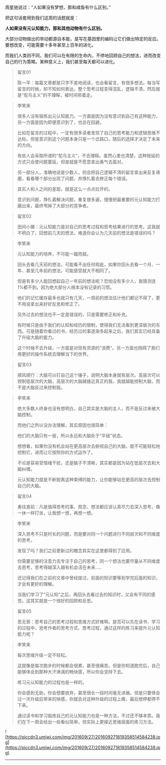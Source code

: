 周星驰说过：“人如果没有梦想，那和咸鱼有什么区别。”

把这句话套用到我们这周的话题就是：

 **人如果没有元认知能力，那和其他动物有什么区别。**

大部分动物做出的举动都源自本能，是写在基因里的编码让它们做出特定的反应。要想改变，可能需要十多年甚至上百年的进化。

而我们人类则不同，我们可以在有限的生命内，不停地回顾自己的想法，进而改变自己的行为策略。某种意义上，我们甚至每天都可以进化。

> 留言01
> 
> 陈一平：每篇文章都是只字不差地阅读，也会看留言，有很多想法。每当写留言的时候，却不知如何表达，整个思考过程变得混乱，逻辑不清，然后就是“鸵鸟主义”的不理睬，被时间带着走。

> 李笑来
> 
> 很多人没有锻炼出元认知能力。一方面是因为没有意识到自己有这种能力，另一方面是因为即便意识到了，也总在回避。
> 
> 比如在留言的过程中，一定有很多读者发现了自己的思考能力和逻辑思维不达标。但是意识到这个问题本身只是一个岔路口，随后的选择才决定了未来的方向。
> 
> 有些人会采取所谓的“鸵鸟主义”，不去理睬。虽然心里也清楚，这种拖延的方式只会使问题蔓延，但是就是不愿意拿出勇气去面对。
> 
> 另一部分人，准确地说是少数人，则会把自己逻辑不清的留言拿出来反复琢磨，看看哪个部分出现了问题，并挣扎着去修正每个错误。
> 
> 其实人和人之间的差距，就是这么一点点拉开的。
> 
> 意识到问题，挣扎着解决问题，重复很多遍，慢慢把最重要的元认知能力打磨出来，最终甩掉了大部分的竞争者。

> 留言02
> 
> 田间小猪：元认知能力是对自己的思考过程和思考结果进行的思考。这我就不明白了，回想前几天的想法，难道你会认为几天前的想法是错误的吗？

> 李笑来
> 
> 元认知能力的培养，不可能一蹴而就。
> 
> 回头去看几天前的想法，可能看不出任何瑕疵，如果你回头去看一个月、一年、甚至几年前的想法，可能感受就大不相同了。
> 
> 但是有多少人能回想起自己一年前的想法呢？恐怕没有多少人，我猜测连1%都不到。因为绝大部分人根本没有记录的习惯。
> 
> 他们的记忆缓存最多也就只有几天，一周前的想法估计他们都记不得了，更不用说拿出来好好反思和修正了。
> 
> 另外过去的想法也不一定是错误的，只是需要修正和补充。
> 
> 有时候只是由于我们的认知和经历的限制，使得我们无法看到更深层次的东西。可是随着你看过的书，经历过的事逐渐多起来之后，我们其实已经具备了升级大脑的能力。
> 
> 这个时候不去升级，一方面是对现有资源的“浪费”。另一方面也阻碍了我们用更好的操作系统去理解当下的世界。

> 留言03
> 
> 顺风顺行：大脑可以钉自己这个锤子，说明大脑本身就有层次。高层次可以控制低层次的大脑，高层次的大脑越接近真正的我，我就越能控制大脑，而不是大脑反过来控制我。

> 李笑来
> 
> 绝大多数人终身也没有想明白，自己其实是大脑的主人，而不是反过来被大脑控制。
> 
> 而他们之所以没办法理解，其实原因也很简单：
> 
> 他们的大脑只有一层，所以永远和大脑处于“平级”状态。
> 
> 想想看，如果你没有机会站在更高层次去俯视自己的大脑，就不可能轻松地控制它，进而让它按照你的方式运作了。
> 
> 不论是容易受情绪干扰，还是脑子不清晰，其实都是因为站在低层次去和大脑纠缠。
> 
> 元认知能力就是不断脱离这种束缚的能力，让你能够站在更高的层次去控制自己的大脑。

> 留言04
> 
> 勇往直前：凡是值得思考的事、观念、想法都应该认真尽力去深入思考。像一休一样打坐，让我想一想，再想一想。

> 李笑来
> 
> 深入思考不只是时长的问题，而是要对同一个问题进行不同层次和不同维度的思考。
> 
> 发现了吗？我们之前更新过的概念其实在这里都得到了应用。
> 
> 你需要足够的注意力去专注于自己的思考，同一个想法也要尽量从不同维度去思考，思考得越深入越有机会活在未来.....
> 
> 还记得我们在之前的文章中曾经提过，前面的知识要等到学完后面的知识，才会有更好的理解。
> 
> 当我们学习了“元认知”之后，再回头去看过去的知识时，又会有不同的感觉。这其实就是一个很好的回顾和反思。

> 留言05
> 
> 思无邪：思考自己的思考过程和思维方式好难啊。是否可以先在读书、学习的过程中，思考作者的思考方式、思考过程，通过这样的练习来提升元认知能力呢？

> 李笑来
> 
> 每次思维升级一定不轻松。
> 
> 这就像是每次跑步的时候都会很累，甚至很痛苦。但是你知道跑完后，自己能够体会到那种大汗淋漓的畅快感，所以你会坚持下去。
> 
> 练习元认知能力的过程也是一样的。
> 
> 你会感到无助，你会想要放弃，甚至很长一段时间毫无进展。但是只要体会过一次升级后带来的快感，你就会对这种升级的过程上瘾，最后想停都停不下来。
> 
> 通过读书和学习锻炼自己的元认知能力也是一种方法，不过还不够本质。我们在下一周会给出一些看似简单，但实际上更接近思维层面的练习方法。

![https://piccdn3.umiwi.com/img/201609/27/201609271819358514584238.jpg](https://piccdn3.umiwi.com/img/201609/27/201609271819358514584238.jpg)

---

